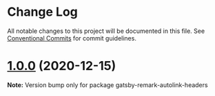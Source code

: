 # Change Log

All notable changes to this project will be documented in this file.
See [Conventional Commits](https://conventionalcommits.org) for commit guidelines.

# [1.0.0](https://github.com/gatsbyjs/gatsby/compare/gatsby-remark-autolink-headers@2.8.0-next.0...gatsby-remark-autolink-headers@2.8.0) (2020-12-15)

**Note:** Version bump only for package gatsby-remark-autolink-headers